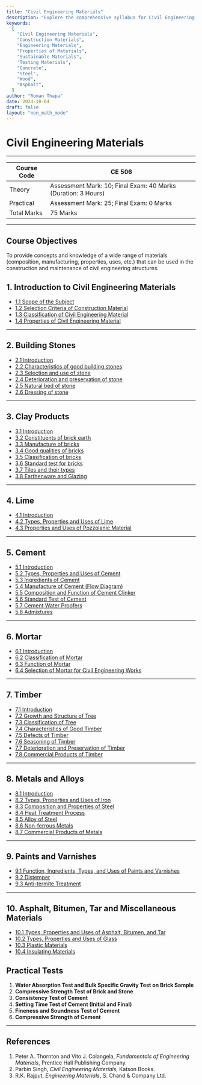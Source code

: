 ```yaml
---
title: "Civil Engineering Materials"
description: "Explore the comprehensive syllabus for Civil Engineering Materials, including properties, types, testing, sustainability, and emerging trends."
keywords:
  [
    "Civil Engineering Materials",
    "Construction Materials",
    "Engineering Materials",
    "Properties of Materials",
    "Sustainable Materials",
    "Testing Materials",
    "Concrete",
    "Steel",
    "Wood",
    "Asphalt",
  ]
author: "Roman Thapa"
date: 2024-10-04
draft: false
layout: "non_math_mode"
---
```


# Civil Engineering Materials

---

| Course Code | CE 506                                                        |
| ----------- | ------------------------------------------------------------- |
| Theory      | Assessment Mark: 10; Final Exam: 40 Marks (Duration: 3 Hours) |
| Practical   | Assessment Mark: 25; Final Exam: 0 Marks                      |
| Total Marks | 75 Marks                                                      |

---

## Course Objectives

To provide concepts and knowledge of a wide range of materials (composition, manufacturing, properties, uses, etc.) that can be used in the construction and maintenance of civil engineering structures.

## 1. Introduction to Civil Engineering Materials

- [1.1 Scope of the Subject](./introduction-to-civil-engineering-materials/scope-of-subject.html)
- [1.2 Selection Criteria of Construction Material](./introduction-to-civil-engineering-materials/selection-criteria.html)
- [1.3 Classification of Civil Engineering Material](./introduction-to-civil-engineering-materials/classification-material.html)
- [1.4 Properties of Civil Engineering Material](./introduction-to-civil-engineering-materials/properties-material.html)

---

## 2. Building Stones

- [2.1 Introduction](./building-stones/introduction.html)
- [2.2 Characteristics of good building stones](./building-stones/characteristics-good-stones.html)
- [2.3 Selection and use of stone](./building-stones/selection-use-stone.html)
- [2.4 Deterioration and preservation of stone](./building-stones/deterioration-preservation-stone.html)
- [2.5 Natural bed of stone](./building-stones/natural-bed-stone.html)
- [2.6 Dressing of stone](./building-stones/dressing-stone.html)

---

## 3. Clay Products

- [3.1 Introduction](./clay-products/introduction.html)
- [3.2 Constituents of brick earth](./clay-products/constituents-brick-earth.html)
- [3.3 Manufacture of bricks](./clay-products/manufacture-bricks.html)
- [3.4 Good qualities of bricks](./clay-products/good-qualities-bricks.html)
- [3.5 Classification of bricks](./clay-products/classification-bricks.html)
- [3.6 Standard test for bricks](./clay-products/standard-test-bricks.html)
- [3.7 Tiles and their types](./clay-products/tiles-types.html)
- [3.8 Earthenware and Glazing](./clay-products/earthenware-glazing.html)

---

## 4. Lime

- [4.1 Introduction](./lime/introduction.html)
- [4.2 Types, Properties and Uses of Lime](./lime/types-properties-uses.html)
- [4.3 Properties and Uses of Pozzolanic Material](./lime/properties-uses-pozzolanic-material.html)

---

## 5. Cement

- [5.1 Introduction](./cement/introduction.html)
- [5.2 Types, Properties and Uses of Cement](./cement/types-properties-uses.html)
- [5.3 Ingredients of Cement](./cement/ingredients.html)
- [5.4 Manufacture of Cement (Flow Diagram)](./cement/manufacture.html)
- [5.5 Composition and Function of Cement Clinker](./cement/composition-function-clinker.html)
- [5.6 Standard Test of Cement](./cement/standard-test.html)
- [5.7 Cement Water Proofers](./cement/cement-water-proofers.html)
- [5.8 Admixtures](./cement/admixtures.html)

---

## 6. Mortar

- [6.1 Introduction](./mortar/introduction.html)
- [6.2 Classification of Mortar](./mortar/classification.html)
- [6.3 Function of Mortar](./mortar/function.html)
- [6.4 Selection of Mortar for Civil Engineering Works](./mortar/selection.html)

---

## 7. Timber

- [7.1 Introduction](./timber/introduction.html)
- [7.2 Growth and Structure of Tree](./timber/growth-structure.html)
- [7.3 Classification of Tree](./timber/classification.html)
- [7.4 Characteristics of Good Timber](./timber/characteristics-good.html)
- [7.5 Defects of Timber](./timber/defects.html)
- [7.6 Seasoning of Timber](./timber/seasoning.html)
- [7.7 Deterioration and Preservation of Timber](./timber/deterioration-preservation.html)
- [7.8 Commercial Products of Timber](./timber/commercial-products.html)

---

## 8. Metals and Alloys

- [8.1 Introduction](./metals-and-alloys/introduction.html)
- [8.2 Types, Properties and Uses of Iron](./metals-and-alloys/types-properties-iron.html)
- [8.3 Composition and Properties of Steel](./metals-and-alloys/composition-properties-steel.html)
- [8.4 Heat Treatment Process](./metals-and-alloys/heat-treatment.html)
- [8.5 Alloy of Steel](./metals-and-alloys/alloy-of-steel.html)
- [8.6 Non-ferrous Metals](./metals-and-alloys/non-ferrous-metals.html)
- [8.7 Commercial Products of Metals](./metals-and-alloys/commercial-products.html)

---

## 9. Paints and Varnishes

- [9.1 Function, Ingredients, Types, and Uses of Paints and Varnishes](./paints-and-varnishes/function-ingredients-types.html)
- [9.2 Distemper](./paints-and-varnishes/distemper.html)
- [9.3 Anti-termite Treatment](./paints-and-varnishes/anti-termite-treatment.html)

---

## 10. Asphalt, Bitumen, Tar and Miscellaneous Materials

- [10.1 Types, Properties and Uses of Asphalt, Bitumen, and Tar](./asphalt-bitumen-tar/types-properties-uses.html)
- [10.2 Types, Properties and Uses of Glass](./asphalt-bitumen-tar/types-properties-uses-glass.html)
- [10.3 Plastic Materials](./asphalt-bitumen-tar/plastic-materials.html)
- [10.4 Insulating Materials](./asphalt-bitumen-tar/insulating-materials.html)

## Practical Tests

1. **Water Absorption Test and Bulk Specific Gravity Test on Brick Sample**
2. **Compressive Strength Test of Brick and Stone**
3. **Consistency Test of Cement**
4. **Setting Time Test of Cement (Initial and Final)**
5. **Fineness and Soundness Test of Cement**
6. **Compressive Strength of Cement**

---

## References

1. Peter A. Thornton and Vito J. Colangela, _Fundamentals of Engineering Materials_, Prentice Hall Publishing Company.
2. Parbin Singh, _Civil Engineering Materials_, Katson Books.
3. R.K. Rajput, _Engineering Materials_, S. Chand & Company Ltd.
